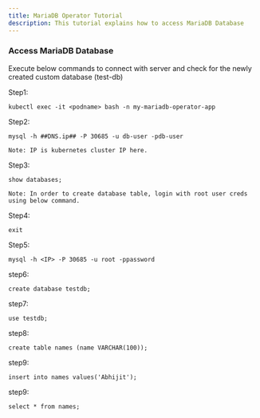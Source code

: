 ```yaml
---
title: MariaDB Operator Tutorial
description: This tutorial explains how to access MariaDB Database
---
```


### Access MariaDB Database 

Execute below commands to connect with server and check for the newly created custom database (test-db)

Step1:

```execute
kubectl exec -it <podname> bash -n my-mariadb-operator-app
```
Step2:

```execute
mysql -h ##DNS.ip## -P 30685 -u db-user -pdb-user
```
```
Note: IP is kubernetes cluster IP here.
```
  
Step3:
```execute
show databases;
```
```
Note: In order to create database table, login with root user creds using below command.
```

Step4:
```execute
exit
```

Step5:
```execute
mysql -h <IP> -P 30685 -u root -ppassword
```

step6:
```execute
create database testdb;
```

step7:
```execute
use testdb;
```

step8:
```execute
create table names (name VARCHAR(100));
```

step9:
```execute
insert into names values('Abhijit');
```

step9:
```execute
select * from names;
```
